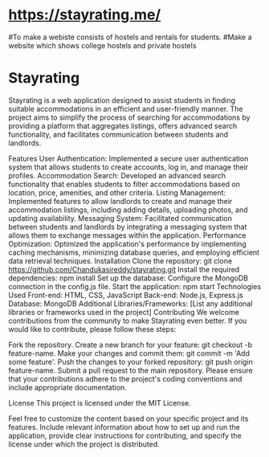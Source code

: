 # https://stayrating.me/

#To make a webiste consists of hostels and rentals for students.
 #Make a website which shows college hostels and private hostels
<h1>Stayrating</h1>
Stayrating is a web application designed to assist students in finding suitable accommodations in an efficient and user-friendly manner. The project aims to simplify the process of searching for accommodations by providing a platform that aggregates listings, offers advanced search functionality, and facilitates communication between students and landlords.

Features
User Authentication: Implemented a secure user authentication system that allows students to create accounts, log in, and manage their profiles.
Accommodation Search: Developed an advanced search functionality that enables students to filter accommodations based on location, price, amenities, and other criteria.
Listing Management: Implemented features to allow landlords to create and manage their accommodation listings, including adding details, uploading photos, and updating availability.
Messaging System: Facilitated communication between students and landlords by integrating a messaging system that allows them to exchange messages within the application.
Performance Optimization: Optimized the application's performance by implementing caching mechanisms, minimizing database queries, and employing efficient data retrieval techniques.
Installation
Clone the repository: git clone https://github.com/Chandukasireddy/stayrating.git
Install the required dependencies: npm install
Set up the database: Configure the MongoDB connection in the config.js file.
Start the application: npm start
Technologies Used
Front-end: HTML, CSS, JavaScript
Back-end: Node.js, Express.js
Database: MongoDB
Additional Libraries/Frameworks: [List any additional libraries or frameworks used in the project]
Contributing
We welcome contributions from the community to make Stayrating even better. If you would like to contribute, please follow these steps:

Fork the repository.
Create a new branch for your feature: git checkout -b feature-name.
Make your changes and commit them: git commit -m 'Add some feature'.
Push the changes to your forked repository: git push origin feature-name.
Submit a pull request to the main repository.
Please ensure that your contributions adhere to the project's coding conventions and include appropriate documentation.

License
This project is licensed under the MIT License.

Feel free to customize the content based on your specific project and its features. Include relevant information about how to set up and run the application, provide clear instructions for contributing, and specify the license under which the project is distributed.
